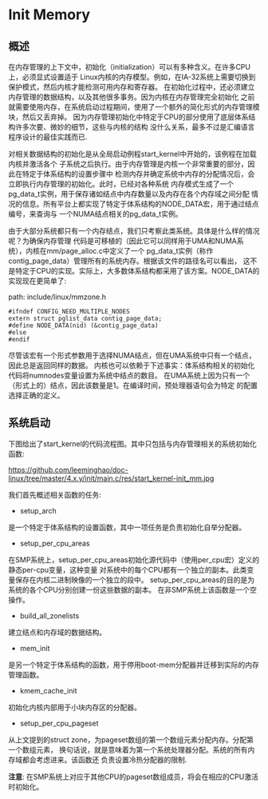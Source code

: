 Init Memory
========================================

概述
----------------------------------------

在内存管理的上下文中，初始化（initialization）可以有多种含义。在许多CPU上，必须显式设置适于
Linux内核的内存模型。例如，在IA-32系统上需要切换到保护模式，然后内核才能检测可用内存和寄存器。
在初始化过程中，还必须建立内存管理的数据结构，以及其他很多事务。因为内核在内存管理完全初始化
之前就需要使用内存，在系统启动过程期间，使用了一个额外的简化形式的内存管理模块，然后又丢弃掉。
因为内存管理初始化中特定于CPU的部分使用了底层体系结构许多次要、微妙的细节，这些与内核的结构
没什么关系，最多不过是汇编语言程序设计的最佳实践而已.

对相关数据结构的初始化是从全局启动例程start_kernel中开始的，该例程在加载内核并激活各个
子系统之后执行。由于内存管理是内核一个非常重要的部分，因此在特定于体系结构的设置步骤中
检测内存并确定系统中内存的分配情况后，会立即执行内存管理的初始化。此时，已经对各种系统
内存模式生成了一个pg_data_t实例，用于保存诸如结点中内存数量以及内存在各个内存域之间分配
情况的信息。所有平台上都实现了特定于体系结构的NODE_DATA宏，用于通过结点编号，来查询与
一个NUMA结点相关的pg_data_t实例。

由于大部分系统都只有一个内存结点，我们只考察此类系统。具体是什么样的情况呢？为确保内存管理
代码是可移植的（因此它可以同样用于UMA和NUMA系统），内核在mm/page_alloc.c中定义了一个
pg_data_t实例（称作contig_page_data）管理所有的系统内存。根据该文件的路径名可以看出，
这不是特定于CPU的实现。实际上，大多数体系结构都采用了该方案。NODE_DATA的实现现在更简单了:

path: include/linux/mmzone.h
```
#ifndef CONFIG_NEED_MULTIPLE_NODES
extern struct pglist_data contig_page_data;
#define NODE_DATA(nid) (&contig_page_data)
#else
#endif
```

尽管该宏有一个形式参数用于选择NUMA结点，但在UMA系统中只有一个结点，因此总是返回同样的数据。
内核也可以依赖于下述事实：体系结构相关的初始化代码将numnodes变量设置为系统中结点的数目。
在UMA系统上因为只有一个（形式上的）结点，因此该数量是1。在编译时间，预处理器语句会为特定
的配置选择正确的定义。

系统启动
----------------------------------------

下图给出了start_kernel的代码流程图。其中只包括与内存管理相关的系统初始化函数:

https://github.com/leeminghao/doc-linux/tree/master/4.x.y/init/main.c/res/start_kernel-init_mm.jpg

我们首先概述相关函数的任务:

* setup_arch

是一个特定于体系结构的设置函数，其中一项任务是负责初始化自举分配器。

* setup_per_cpu_areas

在SMP系统上，setup_per_cpu_areas初始化源代码中（使用per_cpu宏）定义的静态per-cpu变量，这种变量
对系统中的每个CPU都有一个独立的副本。此类变量保存在内核二进制映像的一个独立的段中。
setup_per_cpu_areas的目的是为系统的各个CPU分别创建一份这些数据的副本。
在非SMP系统上该函数是一个空操作。

* build_all_zonelists

建立结点和内存域的数据结构。

* mem_init

是另一个特定于体系结构的函数，用于停用boot-mem分配器并迁移到实际的内存管理函数。

* kmem_cache_init

初始化内核内部用于小块内存区的分配器。

* setup_per_cpu_pageset

从上文提到的struct zone，为pageset数组的第一个数组元素分配内存。分配第一个数组元素，
换句话说，就是意味着为第一个系统处理器分配。系统的所有内存域都会考虑进来。该函数还
负责设置冷热分配器的限制.

**注意**: 在SMP系统上对应于其他CPU的pageset数组成员，将会在相应的CPU激活时初始化。